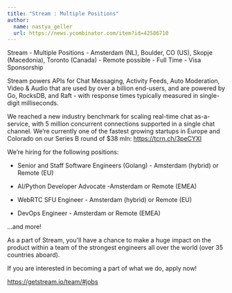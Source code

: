 ```yaml
---
title: "Stream : Multiple Positions"
author:
  name: nastya_geller
  url: https://news.ycombinator.com/item?id=42586710
---
```

Stream - Multiple Positions - Amsterdam (NL),  Boulder, CO (US), Skopje (Macedonia), Toronto (Canada) - Remote possible - Full Time - Visa Sponsorship

Stream powers APIs for Chat Messaging, Activity Feeds, Auto Moderation, Video &amp; Audio that are used by over a billion end-users, and are powered by Go, RocksDB, and Raft - with response times typically measured in single-digit milliseconds.

We reached a new industry benchmark for scaling real-time chat as-a-service, with 5 million concurrent connections supported in a single chat channel.
We’re currently one of the fastest growing startups in Europe and Colorado on our Series B round of $38 mln: <a href="https:&#x2F;&#x2F;tcrn.ch&#x2F;3peCYXl" rel="nofollow">https:&#x2F;&#x2F;tcrn.ch&#x2F;3peCYXl</a>

We’re hiring for the following positions:

*  Senior and Staff Software Engineers (Golang) - 
Amsterdam (hybrid) or Remote (EU)

*  AI&#x2F;Python Developer Advocate -Amsterdam or Remote (EMEA)

*  WebRTC SFU Engineer - Amsterdam (hybrid) or Remote (EU)

*  DevOps Engineer - Amsterdam or Remote (EMEA)

…and more!

As a part of Stream, you&#x27;ll have a chance to make a huge impact on the product within a team of the strongest engineers all over the world (over 35 countries aboard).

If you are interested in becoming a part of what we do, apply now!

<a href="https:&#x2F;&#x2F;getstream.io&#x2F;team&#x2F;#jobs" rel="nofollow">https:&#x2F;&#x2F;getstream.io&#x2F;team&#x2F;#jobs</a>
<JobApplication />
